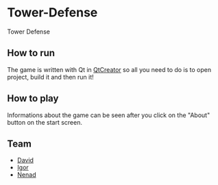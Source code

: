 # Tower-Defense
Tower Defense

## How to run
The game is written with Qt in [QtCreator](https://www.qt.io/download) so all you need to do is to open project, build it and then run it!

## How to play
Informations about the game can be seen after you click on the "About" button on the start screen.

## Team
* [David](https://github.com/davgav123)
* [Igor](https://github.com/Igor1996)
* [Nenad](https://github.com/nenadperisic)